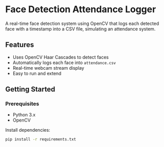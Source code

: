 # Face Detection Attendance Logger

A real-time face detection system using OpenCV that logs each detected face with a timestamp into a CSV file, simulating an attendance system.

## Features
- Uses OpenCV Haar Cascades to detect faces
- Automatically logs each face into `attendance.csv`
- Real-time webcam stream display
- Easy to run and extend

## Getting Started

### Prerequisites
- Python 3.x
- OpenCV

Install dependencies:
```bash
pip install -r requirements.txt
